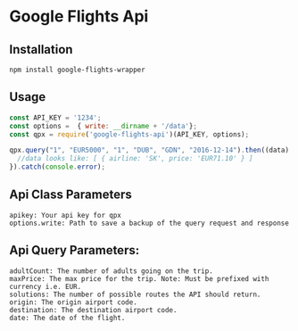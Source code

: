 # Google Flights Api

## Installation

```
npm install google-flights-wrapper
```

## Usage

```javascript
const API_KEY = '1234';
const options =  { write: __dirname + '/data'};
const qpx = require('google-flights-api')(API_KEY, options);

qpx.query("1", "EUR5000", "1", "DUB", "GDN", "2016-12-14").then((data) => {
  //data looks like: [ { airline: 'SK', price: 'EUR71.10' } ]
}).catch(console.error);
```

## Api Class Parameters
```
apikey: Your api key for qpx
options.write: Path to save a backup of the query request and response
```
## Api Query Parameters:

```
adultCount: The number of adults going on the trip.
maxPrice: The max price for the trip. Note: Must be prefixed with currency i.e. EUR.
solutions: The number of possible routes the API should return.
origin: The origin airport code.
destination: The destination airport code.
date: The date of the flight.
```

